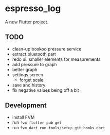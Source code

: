 # espresso_log

A new Flutter project.

## TODO
- clean-up bookoo pressure service
- extract bluetooth part
- redo ui: smaller elements for measurements
- add pressure to graph
- better graph
- settings screen
  - forget scale
- save and history
- fix negative values being off a bit



## Development
- install FVM
- run `fvm flutter pub get`
- run `fvm dart run tools/setup_git_hooks.dart`


